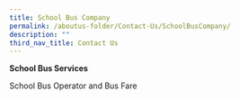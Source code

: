 ```yaml
---
title: School Bus Company
permalink: /aboutus-folder/Contact-Us/SchoolBusCompany/
description: ""
third_nav_title: Contact Us
---
```

**School Bus Services**

School Bus Operator and Bus Fare

